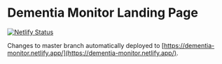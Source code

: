 # Dementia Monitor Landing Page

[![Netlify Status](https://api.netlify.com/api/v1/badges/731e1123-1add-463a-a39a-9239dbf547fa/deploy-status)](https://app.netlify.com/sites/dementia-monitor/deploys)

Changes to master branch automatically deployed to [https://dementia-monitor.netlify.app/](https://dementia-monitor.netlify.app/).

